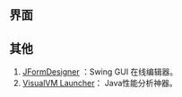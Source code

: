 ## 界面



## 其他

1. [JFormDesigner](https://plugins.jetbrains.com/plugin/274-jformdesigner) ：Swing GUI 在线编辑器。
2. [VisualVM Launcher](https://plugins.jetbrains.com/plugin/7115-visualvm-launcher)： Java性能分析神器。

